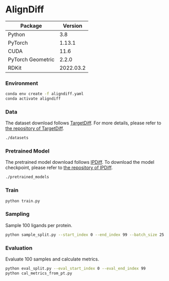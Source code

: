# AlignDiff

| Package           | Version   |
|-------------------|-----------|
| Python            | 3.8       |
| PyTorch           | 1.13.1    |
| CUDA              | 11.6      |
| PyTorch Geometric | 2.2.0     |
| RDKit             | 2022.03.2 |

### Environment
```bash
conda env create -f aligndiff.yaml
conda activate aligndiff
```

### Data
The dataset download follows [TargetDiff](https://arxiv.org/abs/2303.03543). For more details, please refer to [the repository of TargetDiff](https://github.com/guanjq/targetdiff?tab=readme-ov-file#data).
```bash
./datasets
```

### Pretrained Model
The pretrained model download follows [IPDiff](https://openreview.net/forum?id=qH9nrMNTIW). To download the model checkpoint, please refer to [the repository of IPDiff](https://github.com/YangLing0818/IPDiff/tree/main?tab=readme-ov-file#%EF%B8%8F%EF%B8%8Fpretrained-ipdiff).
```bash
./pretrained_models
```

### Train
```bash
python train.py
```

### Sampling
Sample 100 ligands per protein.
```bash
python sample_split.py --start_index 0 --end_index 99 --batch_size 25
```

### Evaluation
Evaluate 100 samples and calculate metrics.
```bash
python eval_split.py --eval_start_index 0 --eval_end_index 99
python cal_metrics_from_pt.py
```

